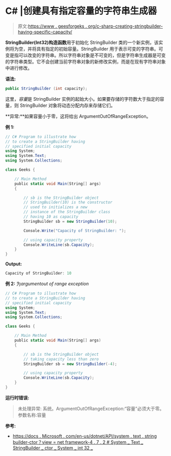 # C# |创建具有指定容量的字符串生成器

> 原文:[https://www . geesforgeks . org/c-sharp-creating-stringbuilder-having-specific-capacity/](https://www.geeksforgeeks.org/c-sharp-creating-stringbuilder-having-specified-capacity/)

**StringBuilder(Int32)构造函数**用于初始化 StringBuilder 类的一个新实例，该实例将为空，并将具有指定的初始容量。StringBuilder 用于表示可变的字符串。可变是指可以改变的字符串。所以字符串对象是不可变的，但是字符串生成器是可变的字符串类型。它不会创建当前字符串对象的新修改实例，而是在现有字符串对象中进行修改。

**语法:**

```cs
public StringBuilder (int capacity);
```

这里，*容量*是 StringBuilder 实例的起始大小。如果要存储的字符数大于指定的容量，则 StringBuilder 对象将动态分配内存来存储它们。

**异常:**如果容量小于零，这将给出 ArgumentOutOfRangeException。

**例 1:**

```cs
// C# Program to illustrate how
// to create a StringBuilder having
// specified initial capacity
using System;
using System.Text;
using System.Collections;

class Geeks {

    // Main Method
    public static void Main(String[] args)
    {

        // sb is the StringBuilder object
        // StringBuilder(10) is the constructor
        // used to initializes a new
        // instance of the StringBuilder class
        // having 10 as capacity
        StringBuilder sb = new StringBuilder(10);

        Console.Write("Capacity of StringBuilder: ");

        // using capacity property
        Console.WriteLine(sb.Capacity);
    }
}
```

**Output:**

```cs
Capacity of StringBuilder: 10

```

**例 2:** 为*argumentout of range exception*

```cs
// C# Program to illustrate how
// to create a StringBuilder having
// specified initial capacity
using System;
using System.Text;
using System.Collections;

class Geeks {

    // Main Method
    public static void Main(String[] args)
    {

        // sb is the StringBuilder object
        // taking capacity less than zero
        StringBuilder sb = new StringBuilder(-4);

        // using capacity property
        Console.WriteLine(sb.Capacity);
    }
}
```

**运行时错误:**

> 未处理异常:
> 系统。ArgumentOutOfRangeException:“容量”必须大于零。
> 参数名称:容量

**参考:**

*   [https://docs . Microsoft . com/en-us/dotnet/API/system . text . string builder-ctor？view = net framework-4 . 7 . 2 # System _ Text _ StringBuilder _ ctor _ System _ int 32 _](https://docs.microsoft.com/en-us/dotnet/api/system.text.stringbuilder.-ctor?view=netframework-4.7.2#System_Text_StringBuilder__ctor_System_Int32_)